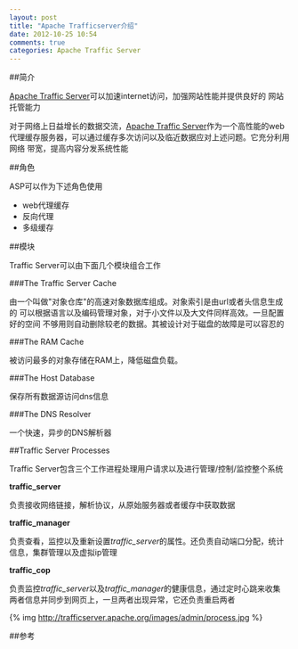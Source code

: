 ```yaml
---
layout: post
title: "Apache Trafficserver介绍"
date: 2012-10-25 10:54
comments: true
categories: Apache Traffic Server
---
```


##简介

[Apache Traffic Server][1]可以加速internet访问，加强网站性能并提供良好的
网站托管能力

对于网络上日益增长的数据交流，[Apache Traffic Server][1]作为一个高性能的web
代理缓存服务器，可以通过缓存多次访问以及临近数据应对上述问题。它充分利用网络
带宽，提高内容分发系统性能

##角色

ASP可以作为下述角色使用

- web代理缓存
- 反向代理
- 多级缓存


##模块

Traffic Server可以由下面几个模块组合工作

###The Traffic Server Cache

由一个叫做"对象仓库"的高速对象数据库组成。对象索引是由url或者头信息生成的
可以根据语言以及编码管理对象，对于小文件以及大文件同样高效。一旦配置好的空间
不够用则自动删除较老的数据。其被设计对于磁盘的故障是可以容忍的

###The RAM Cache

被访问最多的对象存储在RAM上，降低磁盘负载。

###The Host Database

保存所有数据源访问dns信息

###The DNS Resolver

一个快速，异步的DNS解析器

##Traffic Server Processes

Traffic Server包含三个工作进程处理用户请求以及进行管理/控制/监控整个系统

**traffic_server**

负责接收网络链接，解析协议，从原始服务器或者缓存中获取数据

**traffic_manager**

负责查看，监控以及重新设置*traffic_server*的属性。还负责自动端口分配，统计
信息，集群管理以及虚拟ip管理

**traffic_cop**

负责监控*traffic_server*以及*traffic_manager*的健康信息，通过定时心跳来收集
两者信息并同步到网页上，一旦两者出现异常，它还负责重启两者


{% img http://trafficserver.apache.org/images/admin/process.jpg %}


##参考

[1]: http://trafficserver.apache.org/ "Apache Traffic Server"

[2]: http://baike.baidu.com/view/8691996.htm "Baidu百科"
